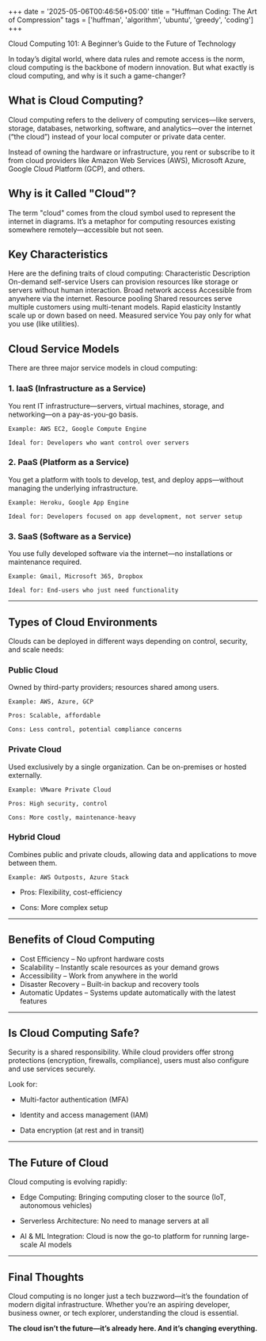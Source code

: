 +++
date = '2025-05-06T00:46:56+05:00'
title = "Huffman Coding: The Art of Compression"
tags = ['huffman', 'algorithm', 'ubuntu', 'greedy', 'coding']
+++

Cloud Computing 101: A Beginner’s Guide to the Future of Technology

In today’s digital world, where data rules and remote access is the norm, cloud computing is the backbone of modern innovation. But what exactly is cloud computing, and why is it such a game-changer?

## What is Cloud Computing?

Cloud computing refers to the delivery of computing services—like servers, storage, databases, networking, software, and analytics—over the internet (“the cloud”) instead of your local computer or private data center.

Instead of owning the hardware or infrastructure, you rent or subscribe to it from cloud providers like Amazon Web Services (AWS), Microsoft Azure, Google Cloud Platform (GCP), and others.

## Why is it Called "Cloud"?

The term "cloud" comes from the cloud symbol used to represent the internet in diagrams. It’s a metaphor for computing resources existing somewhere remotely—accessible but not seen.
## Key Characteristics

Here are the defining traits of cloud computing:
Characteristic	Description
On-demand self-service	Users can provision resources like storage or servers without human interaction.
Broad network access	Accessible from anywhere via the internet.
Resource pooling	Shared resources serve multiple customers using multi-tenant models.
Rapid elasticity	Instantly scale up or down based on need.
Measured service	You pay only for what you use (like utilities).
## Cloud Service Models

There are three major service models in cloud computing:
### 1. IaaS (Infrastructure as a Service)

You rent IT infrastructure—servers, virtual machines, storage, and networking—on a pay-as-you-go basis.

    Example: AWS EC2, Google Compute Engine

    Ideal for: Developers who want control over servers

### 2. PaaS (Platform as a Service)

You get a platform with tools to develop, test, and deploy apps—without managing the underlying infrastructure.

    Example: Heroku, Google App Engine

    Ideal for: Developers focused on app development, not server setup

### 3. SaaS (Software as a Service)

You use fully developed software via the internet—no installations or maintenance required.

    Example: Gmail, Microsoft 365, Dropbox

    Ideal for: End-users who just need functionality

---

## Types of Cloud Environments

Clouds can be deployed in different ways depending on control, security, and scale needs:
### Public Cloud

Owned by third-party providers; resources shared among users.

    Example: AWS, Azure, GCP

    Pros: Scalable, affordable

    Cons: Less control, potential compliance concerns

### Private Cloud

Used exclusively by a single organization. Can be on-premises or hosted externally.

    Example: VMware Private Cloud

    Pros: High security, control

    Cons: More costly, maintenance-heavy

### Hybrid Cloud

Combines public and private clouds, allowing data and applications to move between them.

    Example: AWS Outposts, Azure Stack

   - Pros: Flexibility, cost-efficiency

   - Cons: More complex setup

---

## Benefits of Cloud Computing

- Cost Efficiency – No upfront hardware costs
- Scalability – Instantly scale resources as your demand grows
- Accessibility – Work from anywhere in the world
- Disaster Recovery – Built-in backup and recovery tools
- Automatic Updates – Systems update automatically with the latest features

---

## Is Cloud Computing Safe?

Security is a shared responsibility. While cloud providers offer strong protections (encryption, firewalls, compliance), users must also configure and use services securely.

Look for:

   - Multi-factor authentication (MFA)

   - Identity and access management (IAM)

   - Data encryption (at rest and in transit)

---

## The Future of Cloud

Cloud computing is evolving rapidly:

   - Edge Computing: Bringing computing closer to the source (IoT, autonomous vehicles)

   - Serverless Architecture: No need to manage servers at all

   - AI & ML Integration: Cloud is now the go-to platform for running large-scale AI models

---

## Final Thoughts

Cloud computing is no longer just a tech buzzword—it’s the foundation of modern digital infrastructure. Whether you’re an aspiring developer, business owner, or tech explorer, understanding the cloud is essential.

**The cloud isn’t the future—it’s already here. And it’s changing everything.**